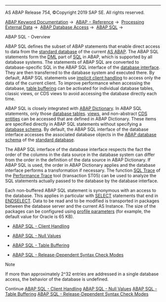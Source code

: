   

* * *

AS ABAP Release 754, ©Copyright 2019 SAP SE. All rights reserved.

[ABAP Keyword Documentation](javascript:call_link\('abenabap.htm'\)) →  [ABAP − Reference](javascript:call_link\('abenabap_reference.htm'\)) →  [Processing External Data](javascript:call_link\('abenabap_language_external_data.htm'\)) →  [ABAP Database Access](javascript:call_link\('abenabap_sql.htm'\)) →  [ABAP SQL](javascript:call_link\('abenopensql.htm'\)) → 

ABAP SQL - Overview

ABAP SQL defines the subset of ABAP statements that enable direct access to data from the [standard database](javascript:call_link\('abenstandard_db_glosry.htm'\) "Glossary Entry") of the current [AS ABAP](javascript:call_link\('abensap_nw_abap_glosry.htm'\) "Glossary Entry"). The ABAP SQL statements form the [DML](javascript:call_link\('abendml_glosry.htm'\) "Glossary Entry") part of [SQL](javascript:call_link\('abensql_glosry.htm'\) "Glossary Entry") in ABAP, which is supported by all database systems. The statements of ABAP SQL are converted to database-specific SQL in the ABAP SQL interface of the [database interface](javascript:call_link\('abendatabase_interface_glosry.htm'\) "Glossary Entry"). They are then transferred to the database system and executed there. By default, ABAP SQL statements use [implicit client handling](javascript:call_link\('abenopen_sql_client_handling.htm'\)) to access only the data of the current client. To improve performance when accessing the database, [table buffering](javascript:call_link\('abensap_puffering.htm'\)) can be activated for individual database tables, classic views, or CDS views to avoid accessing the database directly each time.

ABAP SQL is closely integrated with [ABAP Dictionary](javascript:call_link\('abenabap_dictionary_glosry.htm'\) "Glossary Entry"). In ABAP SQL statements, only those [database tables](javascript:call_link\('abenddic_database_tables.htm'\)). [views](javascript:call_link\('abenddic_views.htm'\)), and non-abstract [CDS entities](javascript:call_link\('abenddic_cds_entities.htm'\)) can be accessed that are defined in ABAP Dictionary. These items are specified directly in ABAP SQL statements without specifying a [database schema](javascript:call_link\('abendatabase_schema_glosry.htm'\) "Glossary Entry"). By default, the ABAP SQL interface of the database interface accesses the associated database objects in the [ABAP database schema](javascript:call_link\('abenabap_db_schema_glosry.htm'\) "Glossary Entry") of the [standard database](javascript:call_link\('abenstandard_db_glosry.htm'\) "Glossary Entry").

The ABAP SQL interface of the database interface respects the fact the order of the columns in the data source in the database system can differ from the order in the definition of the data source in ABAP Dictionary. If ABAP SQL is used, the order in ABAP Dictionary applies and the database interface performs a transformation if necessary. The function [SQL Trace](javascript:call_link\('abensql_trace_glosry.htm'\) "Glossary Entry") of the [Performance Trace](javascript:call_link\('abenperformance_trace_glosry.htm'\) "Glossary Entry") tool (transaction ST05) can be used to analyze the SQL statements actually passed to the database by the database interface.

Each non-buffered ABAP SQL statement is synonymous with an access to the database. This applies in particular with [SELECT](javascript:call_link\('abapselect.htm'\)) statements that end in [ENDSELECT](javascript:call_link\('abapendselect.htm'\)). Data to be read and to be modified is transported in packages between the database server and the current AS Instance. The size of the packages can be configured using [profile parameters](javascript:call_link\('abenprofile_parameter_glosry.htm'\) "Glossary Entry") (for example, the default value for Oracle is 65 KB).

-   [ABAP SQL - Client Handling](javascript:call_link\('abenopen_sql_client_handling.htm'\))

-   [ABAP SQL - Null Values](javascript:call_link\('abenopen_sql_null_values.htm'\))

-   [ABAP SQL - Table Buffering](javascript:call_link\('abensap_puffering.htm'\))

-   [ABAP SQL - Release-Dependent Syntax Check Modes](javascript:call_link\('abenopensql_strict_modes.htm'\))

Note

If more than approximately 2^32 entries are addressed in a single database access, the behavior of the database is undefined.

Continue
[ABAP SQL - Client Handling](javascript:call_link\('abenopen_sql_client_handling.htm'\))
[ABAP SQL - Null Values](javascript:call_link\('abenopen_sql_null_values.htm'\))
[ABAP SQL - Table Buffering](javascript:call_link\('abensap_puffering.htm'\))
[ABAP SQL - Release-Dependent Syntax Check Modes](javascript:call_link\('abenopensql_strict_modes.htm'\))